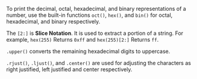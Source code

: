 To print the decimal, octal, hexadecimal, and binary representations of a number, use the built-in functions `oct()`, `hex()`, and `bin()` for octal, hexadecimal, and binary respectively. 

The `[2:]` is **Slice Notation**. It is used to extract a portion of a string.
For example, `hex(255)` Returns `0xff` and `hex(255)[2:]` Returns `ff`.

`.upper()` converts the remaining hexadecimal digits to uppercase.

`.rjust()`, `.ljust()`, and `.center()` are used for adjusting the characters as right justified, left justified and center respectively.
